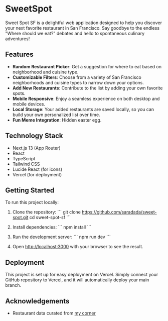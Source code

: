 # SweetSpot

Sweet Spot SF is a delightful web application designed to help you discover your next favorite restaurant in San Francisco. Say goodbye to the endless "Where should we eat?" debates and hello to spontaneous culinary adventures!

## Features

- **Random Restaurant Picker**: Get a suggestion for where to eat based on neighborhood and cuisine type.
- **Customizable Filters**: Choose from a variety of San Francisco neighborhoods and cuisine types to narrow down your options.
- **Add New Restaurants**: Contribute to the list by adding your own favorite spots.
- **Mobile Responsive**: Enjoy a seamless experience on both desktop and mobile devices.
- **Local Storage**: Your added restaurants are saved locally, so you can build your own personalized list over time.
- **Fun Meme Integration**: Hidden easter egg.

## Technology Stack

- Next.js 13 (App Router)
- React
- TypeScript
- Tailwind CSS
- Lucide React (for icons)
- Vercel (for deployment)

## Getting Started

To run this project locally:

1. Clone the repository:
   \`\`\`
   git clone https://github.com/saradada/sweet-spot.git
   cd sweet-spot-sf
   \`\`\`

2. Install dependencies:
   \`\`\`
   npm install
   \`\`\`

3. Run the development server:
   \`\`\`
   npm run dev
   \`\`\`

4. Open [http://localhost:3000](http://localhost:3000) with your browser to see the result.

## Deployment

This project is set up for easy deployment on Vercel. Simply connect your GitHub repository to Vercel, and it will automatically deploy your main branch.

## Acknowledgements

- Restaurant data curated from [my corner](https://www.corner.inc/saradada) 
